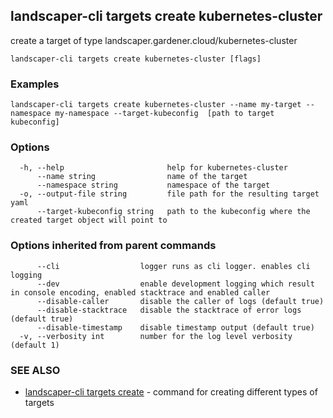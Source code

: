 ## landscaper-cli targets create kubernetes-cluster

create a target of type landscaper.gardener.cloud/kubernetes-cluster

```
landscaper-cli targets create kubernetes-cluster [flags]
```

### Examples

```
landscaper-cli targets create kubernetes-cluster --name my-target --namespace my-namespace --target-kubeconfig  [path to target kubeconfig]
```

### Options

```
  -h, --help                       help for kubernetes-cluster
      --name string                name of the target
      --namespace string           namespace of the target
  -o, --output-file string         file path for the resulting target yaml
      --target-kubeconfig string   path to the kubeconfig where the created target object will point to
```

### Options inherited from parent commands

```
      --cli                  logger runs as cli logger. enables cli logging
      --dev                  enable development logging which result in console encoding, enabled stacktrace and enabled caller
      --disable-caller       disable the caller of logs (default true)
      --disable-stacktrace   disable the stacktrace of error logs (default true)
      --disable-timestamp    disable timestamp output (default true)
  -v, --verbosity int        number for the log level verbosity (default 1)
```

### SEE ALSO

* [landscaper-cli targets create](landscaper-cli_targets_create.md)	 - command for creating different types of targets

